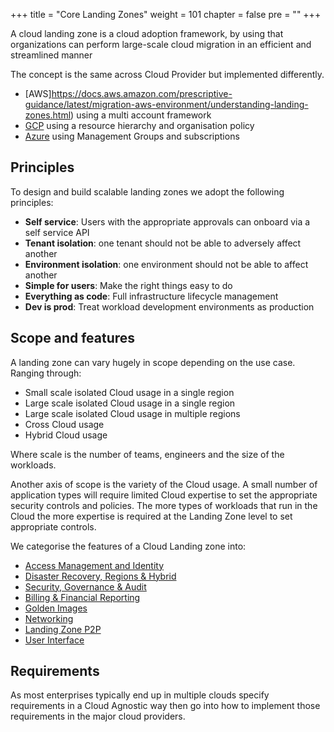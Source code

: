 +++
title = "Core Landing Zones"
weight = 101
chapter = false
pre = ""
+++

A cloud landing zone is a cloud adoption framework, by using that organizations can perform large-scale cloud migration in an efficient and streamlined manner 

The concept is the same across Cloud Provider but implemented differently.

* [AWS]https://docs.aws.amazon.com/prescriptive-guidance/latest/migration-aws-environment/understanding-landing-zones.html) using a multi account framework
* [GCP](https://cloud.google.com/architecture/landing-zones) using a resource hierarchy and organisation policy
* [Azure](https://learn.microsoft.com/en-us/azure/cloud-adoption-framework/ready/landing-zone/) using Management Groups and subscriptions


## Principles

To design and build scalable landing zones we adopt the following principles:

* **Self service**: Users with the appropriate approvals can onboard via a self service API 
* **Tenant isolation**: one tenant should not be able to adversely affect another  
* **Environment isolation**: one environment should not be able to affect another 
* **Simple for users**: Make the right things easy to do 
* **Everything as code**: Full infrastructure lifecycle management 
* **Dev is prod**: Treat workload development environments as production 

## Scope and features 

A landing zone can vary hugely in scope depending on the use case. Ranging through:

* Small scale isolated Cloud usage in a single region
* Large scale isolated Cloud usage in a single region
* Large scale isolated Cloud usage in multiple regions
* Cross Cloud usage
* Hybrid Cloud usage

Where scale is the number of teams, engineers and the size of the workloads.

Another axis of scope is the variety of the Cloud usage. A small number of application
types will require limited Cloud expertise to set the appropriate security controls and policies.
The more types of workloads that run in the Cloud the more expertise is required at the Landing Zone
level to set appropriate controls.

We categorise the features of a Cloud Landing zone into:

* [Access Management and Identity](./identity/)
* [Disaster Recovery, Regions & Hybrid](./regions/)
* [Security, Governance & Audit](./security-controls/)
* [Billing & Financial Reporting](./finops/)
* [Golden Images](./images/)
* [Networking](./networking/)
* [Landing Zone P2P](./p2p/)
* [User Interface](./developer-experience/)

## Requirements

As most enterprises typically end up in multiple clouds specify requirements in a Cloud Agnostic way
then go into how to implement those requirements in the major cloud providers.





